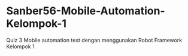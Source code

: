 # Sanber56-Mobile-Automation-Kelompok-1
Quiz 3 Mobile automation test dengan menggunakan Robot Framework Kelompok 1
